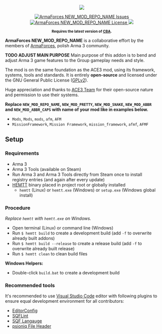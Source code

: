 <p align="center">
    <img src="https://avatars2.githubusercontent.com/u/50863181">
</p>
<p align="center">
    <a href="https://github.com/ArmaForces/NEW_MOD_REPO_NAME/issues">
        <img src="https://img.shields.io/github/issues-raw/ArmaForces/NEW_MOD_REPO_NAME.svg?label=Issues" alt="ArmaForces NEW_MOD_REPO_NAME Issues">
    </a>
    <a href="https://github.com/ArmaForces/NEW_MOD_REPO_NAME/blob/master/LICENSE">
        <img src="https://img.shields.io/badge/License-GPLv2-red.svg" alt="ArmaForces NEW_MOD_REPO_NAME License">
    </a>
    <a href="https://github.com/ArmaForces/NEW_MOD_REPO_NAME/actions">
        <img src="https://github.com/ArmaForces/NEW_MOD_REPO_NAME/workflows/Arma/badge.svg">
    </a>
</p>
<p align="center"><sup><strong>Requires the latest version of <a href="https://github.com/CBATeam/CBA_A3/releases/latest">CBA</a>.</strong></sup></p>

**ArmaForces NEW_MOD_REPO_NAME** is a collaborative effort by the members of <a href="https//armaforces.com/">ArmaForces</a>, polish Arma 3 community.

**TODO ADJUST MAIN PURPOSE** Main purpose of this addon is to bend and adjust Arma 3 game features to the Group gameplay needs and style.

The mod is on the same foundation as the ACE3 mod, using its framework, systems, tools and standards. It is entirely **open-source** and licensed under the GNU General Public License ([GPLv2](https://github.com/ArmaForces/NEW_MOD_REPO_NAME/blob/master/LICENSE)).

Huge appreciation and thanks to [ACE3 Team](http://ace3mod.com/team.html) for their open-source nature and permission to use their systems.

**Replace `NEW_MOD_REPO_NAME`, `NEW_MOD_PRETTY`, `NEW_MOD_SNAKE`, `NEW_MOD_ABBR` and `NEW_MOD_ABBR_CAPS` with name of your mod like in examples below.**

- `Mods`, `Mods`, `mods`, `afm`, `AFM`
- `MissionFramework`, `Mission Framework`, `mission_framework`, `afmf`, `AFMF`

## Setup

### Requirements

- Arma 3
- Arma 3 Tools (available on Steam)
- Run Arma 3 and Arma 3 Tools directly from Steam once to install registry entries (and again after every update)
- [HEMTT](https://github.com/synixebrett/HEMTT) binary placed in project root or globally installed
  - `hemtt` (Linux) or `hemtt.exe` (Windows) or `setup.exe` (Windows global install)

### Procedure

_Replace `hemtt` with `hemtt.exe` on Windows._

- Open terminal (Linux) or command line (Windows)
- Run `$ hemtt build` to create a development build (add `-f` to overwrite already built addons)
- Run `$ hemtt build --release` to create a release build (add `-f` to overwrite already built release)
- Run `$ hemtt clean` to clean build files

**Windows Helpers:**
- Double-click `build.bat` to create a development build

### Recommended tools

It's recommended to use [Visual Studio Code](https://) editor with following plugins to ensure equal development environment for all contributors:
- [EditorConfig](https://marketplace.visualstudio.com/items?itemName=EditorConfig.EditorConfig)
- [SQFLint](https://marketplace.visualstudio.com/items?itemName=skacekachna.sqflint)
- [SQF Langauge](https://marketplace.visualstudio.com/items?itemName=Armitxes.sqf)
- [psioniq File Header](https://marketplace.visualstudio.com/items?itemName=psioniq.psi-header)
